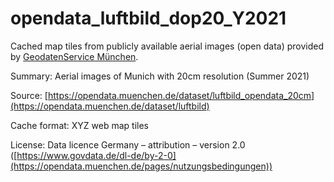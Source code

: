 # opendata_luftbild_dop20_Y2021

Cached map tiles from publicly available aerial images (open data) provided by [GeodatenService München](https://stadt.muenchen.de/infos/portrait-geodatenservice.html).

Summary: Aerial images of Munich with 20cm resolution (Summer 2021)

Source: [https://opendata.muenchen.de/dataset/luftbild_opendata_20cm](https://opendata.muenchen.de/dataset/luftbild)

Cache format: XYZ web map tiles

License: Data licence Germany – attribution – version 2.0 ([https://www.govdata.de/dl-de/by-2-0](https://opendata.muenchen.de/pages/nutzungsbedingungen))
